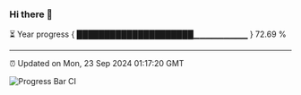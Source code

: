 ### Hi there 👋

⏳ Year progress { █████████████████████▁▁▁▁▁▁▁▁▁ } 72.69 %

---

⏰ Updated on Mon, 23 Sep 2024 01:17:20 GMT

![Progress Bar CI](https://github.com/liununu/liununu/workflows/Progress%20Bar%20CI/badge.svg)
